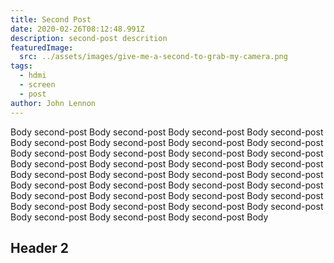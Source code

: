 ```yaml
---
title: Second Post
date: 2020-02-26T08:12:48.991Z
description: second-post descrition
featuredImage:
  src: ../assets/images/give-me-a-second-to-grab-my-camera.png
tags:
  - hdmi
  - screen
  - post
author: John Lennon
---
```

Body second-post Body second-post Body second-post Body second-post Body second-post Body second-post Body second-post Body second-post Body second-post Body second-post Body second-post Body second-post Body second-post Body second-post Body second-post Body second-post Body second-post Body second-post Body second-post Body second-post Body second-post Body second-post Body second-post Body second-post Body second-post Body second-post Body second-post Body second-post Body second-post Body second-post Body second-post Body second-post Body second-post Body second-post Body second-post Body

## Header 2

<Image fileName="give-me-a-second-to-grab-my-camera" />
